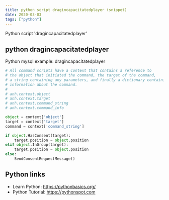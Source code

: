 ```yaml
---
title: python script dragincapacitatedplayer (snippet)
date: 2020-03-03
tags: ["python"]
---
```

Python script 'dragincapacitatedplayer'


## python dragincapacitatedplayer

Python mysql example: dragincapacitatedplayer

```python
# All command scripts have a context that contains a reference to
# the object that initiated the command, the target of the command,
# a string containing any parameters, and finally a dictionary containing
# information about the command.
#
# anh.context.object
# anh.context.target
# anh.context.command_string
# anh.context.command_info

object = context['object']
target = context['target']
command = context['command_string']

if object.HasConsent(target):
	target.position = object.position
elif object.InGroup(target):
	target.position = object.position
else:
	SendConsentRequestMessage()

```

## Python links

- Learn Python: https://pythonbasics.org/
- Python Tutorial: https://pythonspot.com
